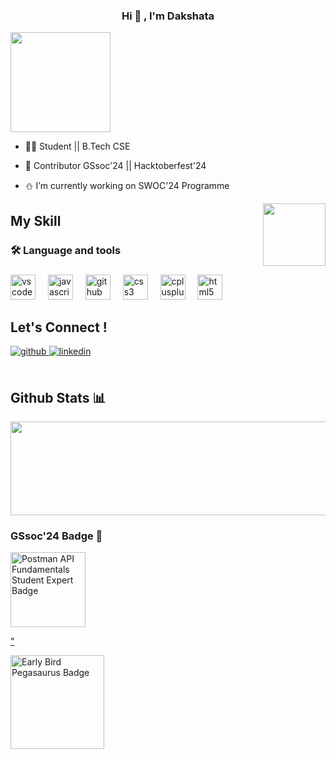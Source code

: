 ### **<div align="center"> Hi 👋 , I'm Dakshata </div>**  
<div align = "centre"><img src="https://gifdb.com/images/high/pink-blossom-sparkling-animation-0ajdc1ccl5nqlvq4.gif" align=" right" height="160">
  
- 👩‍🎓 Student || B.Tech CSE 
- 🦋 Contributor GSsoc'24 || Hacktoberfest'24
- ⛄ I’m currently working on SWOC'24 Programme
  

    <div align="right"><img src="https://www.searchenginegenie.com/web-design-blog/wp-content/uploads/2014/07/final-image.gif" align="right" height="100" />
</div>
  
 ## My Skill
<h3 align="centre">🛠 Language and tools</h3>

###

<div align="left">
  <img src="https://cdn.jsdelivr.net/gh/devicons/devicon/icons/vscode/vscode-original.svg" height="40" alt="vscode logo"  />
  <img width="12" />
  <img src="https://cdn.jsdelivr.net/gh/devicons/devicon/icons/javascript/javascript-original.svg" height="40" alt="javascript logo"  />
  <img width="12" />
  <img src="https://cdn.jsdelivr.net/gh/devicons/devicon/icons/github/github-original.svg" height="40" alt="github logo"  />
  <img width="12" />
  <img src="https://cdn.jsdelivr.net/gh/devicons/devicon/icons/css3/css3-original.svg" height="40" alt="css3 logo"  />
  <img width="12" />
  <img src="https://cdn.jsdelivr.net/gh/devicons/devicon/icons/cplusplus/cplusplus-original.svg" height="40" alt="cplusplus logo"  />
  <img width="12" />
  <img src="https://cdn.jsdelivr.net/gh/devicons/devicon/icons/html5/html5-original.svg" height="40" alt="html5 logo"  />
</div>

## Let's Connect ! 

<div align="left">
<a href="https://github.com/daky2024" target="_blank">
<img src=https://img.shields.io/badge/github-%2324292e.svg?&style=for-the-badge&logo=github&logoColor=white alt=github style="margin-bottom: 5px;" />
</a>
<a href="https://linkedin.com/in/daky2024" target="_blank">
<img src=https://img.shields.io/badge/linkedin-%231E77B5.svg?&style=for-the-badge&logo=linkedin&logoColor=white alt=linkedin style="margin-bottom: 5px;" />
</a>  
</div>  
  <br/>  
  
## Github Stats 📊

  <div align="left">
    <img src="https://github-readme-streak-stats.herokuapp.com/?user=daky2024&theme=merko&hide_border=true" width="550" height="150" >
<br/> 

### GSsoc'24 Badge 🍁
<a href="https://api.badgr.io/public/assertions/7iYufki8QPCwFQPb7yArEA" target="_blank">
  <img src="https://badgr.com/public/assertions/cfKl1-08Qfue34_PDGqKBw/image" alt="Postman API Fundamentals Student Expert Badge"  width="120" height="120"  />
  
"
</a>
</div>
    <img src="https://holopin.me/daky2024" alt="Early Bird Pegasaurus Badge" width="150" height="150" />
</div>
  





  

